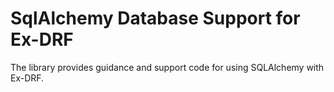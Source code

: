 # SqlAlchemy Database Support for Ex-DRF

The library provides guidance and support code for using SQLAlchemy with Ex-DRF.
